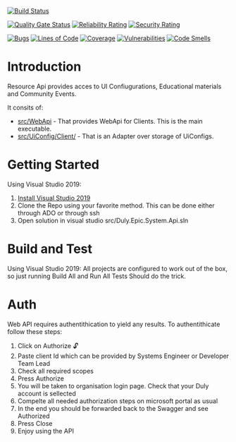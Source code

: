 [![Build Status](https://dev.azure.com/Next-Generation-Data-Platform/duly.app.v1.collaboration-view/_apis/build/status/api-resource-webapi?repoName=api-resource&branchName=dev)](https://dev.azure.com/Next-Generation-Data-Platform/duly.app.v1.collaboration-view/_build/latest?definitionId=17&repoName=api-resource&branchName=dev)

[![Quality Gate Status](https://sonarqube.duly-np.digital/api/project_badges/measure?project=duly_duly.app.v1.collaboration-view_api-resource_webapi&metric=alert_status&token=27acf3ccaae27a03169da186f84a310ea9160601)](https://sonarqube.duly-np.digital/dashboard?id=duly_duly.app.v1.collaboration-view_api-resource_webapi)
[![Reliability Rating](https://sonarqube.duly-np.digital/api/project_badges/measure?project=duly_duly.app.v1.collaboration-view_api-resource_webapi&metric=reliability_rating&token=27acf3ccaae27a03169da186f84a310ea9160601)](https://sonarqube.duly-np.digital/dashboard?id=duly_duly.app.v1.collaboration-view_api-resource_webapi)
[![Security Rating](https://sonarqube.duly-np.digital/api/project_badges/measure?project=duly_duly.app.v1.collaboration-view_api-resource_webapi&metric=security_rating&token=27acf3ccaae27a03169da186f84a310ea9160601)](https://sonarqube.duly-np.digital/dashboard?id=duly_duly.app.v1.collaboration-view_api-resource_webapi)

[![Bugs](https://sonarqube.duly-np.digital/api/project_badges/measure?project=duly_duly.app.v1.collaboration-view_api-resource_webapi&metric=bugs&token=27acf3ccaae27a03169da186f84a310ea9160601)](https://sonarqube.duly-np.digital/dashboard?id=duly_duly.app.v1.collaboration-view_api-resource_webapi)
[![Lines of Code](https://sonarqube.duly-np.digital/api/project_badges/measure?project=duly_duly.app.v1.collaboration-view_api-resource_webapi&metric=ncloc&token=27acf3ccaae27a03169da186f84a310ea9160601)](https://sonarqube.duly-np.digital/dashboard?id=duly_duly.app.v1.collaboration-view_api-resource_webapi)
[![Coverage](https://sonarqube.duly-np.digital/api/project_badges/measure?project=duly_duly.app.v1.collaboration-view_api-resource_webapi&metric=coverage&token=27acf3ccaae27a03169da186f84a310ea9160601)](https://sonarqube.duly-np.digital/dashboard?id=duly_duly.app.v1.collaboration-view_api-resource_webapi)
[![Vulnerabilities](https://sonarqube.duly-np.digital/api/project_badges/measure?project=duly_duly.app.v1.collaboration-view_api-resource_webapi&metric=vulnerabilities&token=27acf3ccaae27a03169da186f84a310ea9160601)](https://sonarqube.duly-np.digital/dashboard?id=duly_duly.app.v1.collaboration-view_api-resource_webapi)
[![Code Smells](https://sonarqube.duly-np.digital/api/project_badges/measure?project=duly_duly.app.v1.collaboration-view_api-resource_webapi&metric=code_smells&token=27acf3ccaae27a03169da186f84a310ea9160601)](https://sonarqube.duly-np.digital/dashboard?id=duly_duly.app.v1.collaboration-view_api-resource_webapi)

# Introduction 
Resource Api provides acces to UI Confiugurations, Educational materials and Community Events.

It consits of:
- [src/WebApi](./src/WebApi) - That provides WebApi for Clients. This is the main executable.
- [src/UiConfig/Client/](./src/UiConfig/Client/) - That is an Adapter over storage of UiConfigs.

# Getting Started 
Using Visual Studio 2019:
1.  [Install Visual Studio 2019](https://docs.microsoft.com/en-us/visualstudio/install/install-visual-studio?view=vs-2019) 
2.	Clone the Repo using your favorite method. This can be done either through ADO or through ssh
3.	Open solution in visual studio src/Duly.Epic.System.Api.sln

# Build and Test
Using Visual Studio 2019:
All projects are configured to work out of the box, so just running Build All and Run All Tests Should do the trick.

# Auth
Web API requires authentithication to yield any results.
To authentithicate follow these steps:
1. Click on Authorize 🔓
2. Paste client Id which can be provided by Systems Engineer or Developer Team Lead
3. Check all required scopes
4. Press Authorize 
5. You will be taken to organisation login page. Check that your Duly account is sellected
6. Compelte all needed authorization steps on microsoft portal as usual
7. In the end you should be forwarded back to the Swagger and see Authorized
8. Press Close
9. Enjoy using the API
